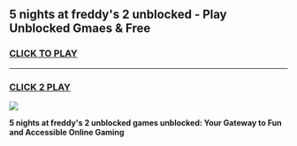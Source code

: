 
## 5 nights at freddy's 2 unblocked - Play Unblocked Gmaes & Free
<h3>
<a href="https://news.freeplayer.one?title=5_nights_at_freddy's_2_unblocked&ref=16F">CLICK TO PLAY</a></h3>
<hr>

<h3>
<a href="https://news.freeplayer.one?title=5_nights_at_freddy's_2_unblocked&ref=16F">CLICK 2 PLAY</a>
  
</h3>

<a href="https://news.freeplayer.one?title=5_nights_at_freddy's_2_unblocked&ref=16F/"><img src="https://clearcache.store/games.png"></a>


**5 nights at freddy's 2 unblocked games unblocked: Your Gateway to Fun and Accessible Online Gaming**
